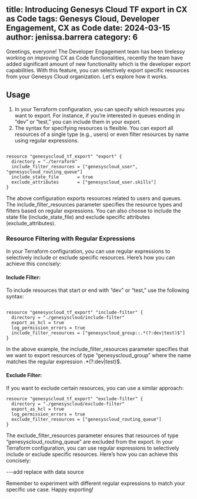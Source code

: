 title: Introducing Genesys Cloud TF export in CX as Code
tags: Genesys Cloud, Developer Engagement, CX as Code
date: 2024-03-15
author: jenissa.barrera
category: 6
---

Greetings, everyone! The Developer Engagement team has been tirelessy working on improving CX as Code functionalities, recently the team have added significant amount of new functionality which is the developer export capabilities. With this feature, you can selectively export specific resources from your Genesys Cloud organization. Let's explore how it works.


## Usage

1. In your Terraform configuration, you can specify which resources you want to export. For instance, if you’re interested in queues ending in “dev” or “test,” you can include them in your export.
2. The syntax for specifying resources is flexible. You can export all resources of a single type (e.g., users) or even filter resources by name using regular expressions.

```hcl

resource "genesyscloud_tf_export" "export" {
  directory = "./terraform"
  include_filter_resources = ["genesyscloud_user", "genesyscloud_routing_queue"]
  include_state_file       = true
  exclude_attributes       = ["genesyscloud_user.skills"]
}

```

The above configuration exports resources related to users and queues. The include_filter_resources parameter specifies the resource types and filters based on regular expressions. You can also choose to include the state file (include_state_file) and exclude specific attributes (exclude_attributes).

### Resource Filtering with Regular Expressions


In your Terraform configuration, you can use regular expressions to selectively include or exclude specific resources. Here’s how you can achieve this concisely:

#### Include Filter:

To include resources that start or end with “dev” or “test,” use the following syntax:

```hcl

resource "genesyscloud_tf_export" "include-filter" {
  directory = "./genesyscloud/include-filter"
  export_as_hcl = true
  log_permission_errors = true
  include_filter_resources = ["genesyscloud_group::.*(?:dev|test)$"]
}
```

In the above example, the include_filter_resources parameter specifies that we want to export resources of type “genesyscloud_group” where the name matches the regular expression .*(?:dev|test)$.

#### Exclude Filter:
If you want to exclude certain resources, you can use a similar approach:

```hcl
resource "genesyscloud_tf_export" "exclude-filter" {
  directory = "./genesyscloud/exclude-filter"
  export_as_hcl = true
  log_permission_errors = true
  exclude_filter_resources = ["genesyscloud_routing_queue"]
}

```

The exclude_filter_resources parameter ensures that resources of type “genesyscloud_routing_queue” are excluded from the export. In your Terraform configuration, you can use regular expressions to selectively include or exclude specific resources. Here’s how you can achieve this concisely:



---add replace with data source

Remember to experiment with different regular expressions to match your specific use case. Happy exporting!